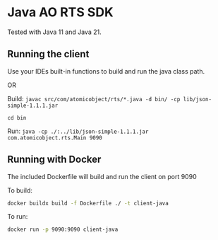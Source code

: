 # Java AO RTS SDK

Tested with Java 11 and Java 21.

## Running the client

Use your IDEs built-in functions to build and run the java class path.

OR

Build: `javac src/com/atomicobject/rts/*.java -d bin/ -cp lib/json-simple-1.1.1.jar`

`cd bin`

Run: `java -cp ./:../lib/json-simple-1.1.1.jar com.atomicobject.rts.Main 9090`

## Running with Docker

The included Dockerfile will build and run the client on port 9090

To build:

```sh
docker buildx build -f Dockerfile ./ -t client-java
```

To run:

```sh
docker run -p 9090:9090 client-java
```
